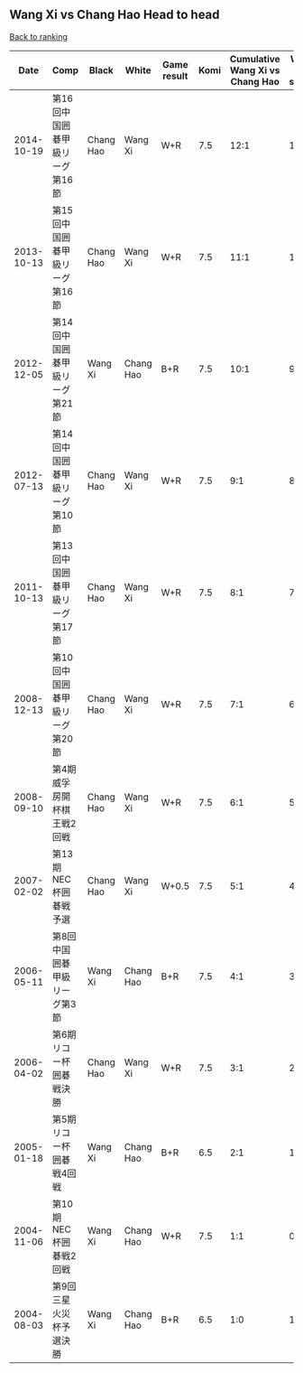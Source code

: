 ## Wang Xi vs Chang Hao Head to head

[Back to ranking](../../index.md)




| **Date** | **Comp** | **Black** | **White** | **Game result** | **Komi** | **Cumulative Wang Xi vs Chang Hao** | **Wang Xi streak** | **Chang Hao streak** | 
| --- | --- | --- | --- | --- | --- | --- | --- | --- |
| 2014-10-19 | 第16回中国囲碁甲級リーグ第16節 | Chang Hao | Wang Xi | W+R | 7.5 | 12:1 | 11 | 0 | 
| 2013-10-13 | 第15回中国囲碁甲級リーグ第16節 | Chang Hao | Wang Xi | W+R | 7.5 | 11:1 | 10 | 0 | 
| 2012-12-05 | 第14回中国囲碁甲級リーグ第21節 | Wang Xi | Chang Hao | B+R | 7.5 | 10:1 | 9 | 0 | 
| 2012-07-13 | 第14回中国囲碁甲級リーグ第10節 | Chang Hao | Wang Xi | W+R | 7.5 | 9:1 | 8 | 0 | 
| 2011-10-13 | 第13回中国囲碁甲級リーグ第17節 | Chang Hao | Wang Xi | W+R | 7.5 | 8:1 | 7 | 0 | 
| 2008-12-13 | 第10回中国囲碁甲級リーグ第20節 | Chang Hao | Wang Xi | W+R | 7.5 | 7:1 | 6 | 0 | 
| 2008-09-10 | 第4期威孚房開杯棋王戦2回戦 | Chang Hao | Wang Xi | W+R | 7.5 | 6:1 | 5 | 0 | 
| 2007-02-02 | 第13期NEC杯囲碁戦予選 | Chang Hao | Wang Xi | W+0.5 | 7.5 | 5:1 | 4 | 0 | 
| 2006-05-11 | 第8回中国囲碁甲級リーグ第3節 | Wang Xi | Chang Hao | B+R | 7.5 | 4:1 | 3 | 0 | 
| 2006-04-02 | 第6期リコー杯囲碁戦決勝 | Chang Hao | Wang Xi | W+R | 7.5 | 3:1 | 2 | 0 | 
| 2005-01-18 | 第5期リコー杯囲碁戦4回戦 | Wang Xi | Chang Hao | B+R | 6.5 | 2:1 | 1 | 0 | 
| 2004-11-06 | 第10期NEC杯囲碁戦2回戦 | Wang Xi | Chang Hao | W+R | 7.5 | 1:1 | 0 | 1 | 
| 2004-08-03 | 第9回三星火災杯予選決勝 | Wang Xi | Chang Hao | B+R | 6.5 | 1:0 | 1 | 0 |




